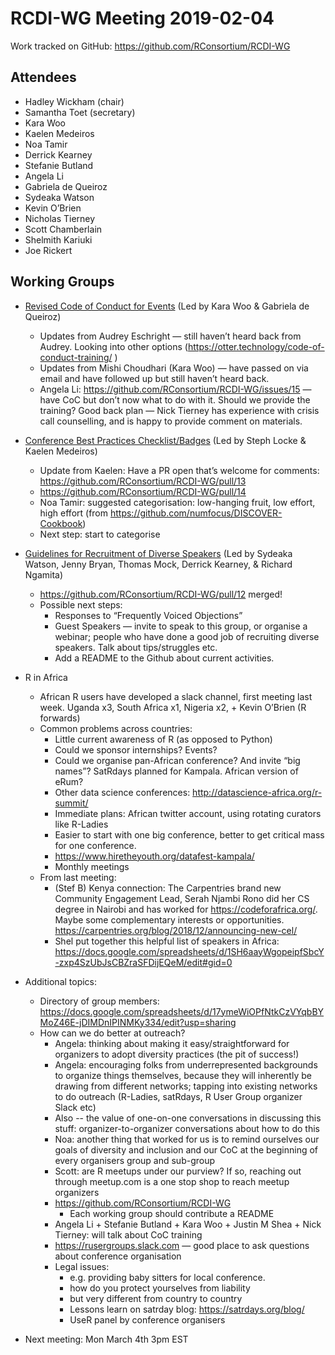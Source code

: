 # RCDI-WG Meeting 2019-02-04

Work tracked on GitHub: https://github.com/RConsortium/RCDI-WG

## Attendees

+ Hadley Wickham (chair)
+ Samantha Toet (secretary)
+ Kara Woo
+ Kaelen Medeiros
+ Noa Tamir
+ Derrick Kearney
+ Stefanie Butland
+ Angela Li
+ Gabriela de Queiroz
+ Sydeaka Watson
+ Kevin O’Brien
+ Nicholas Tierney
+ Scott Chamberlain
+ Shelmith Kariuki
+ Joe Rickert

## Working Groups

+ [Revised Code of Conduct for Events](https://github.com/RConsortium/RCDI-WG/blob/master/conduct/code-of-conduct.md) (Led by Kara Woo & Gabriela de Queiroz)
    + Updates from Audrey Eschright — still haven’t heard back from Audrey. Looking into other options (https://otter.technology/code-of-conduct-training/ )
    + Updates from Mishi Choudhari (Kara Woo) — have passed on via email and have followed up but still haven’t heard back.
    + Angela Li: https://github.com/RConsortium/RCDI-WG/issues/15 — have CoC but don’t now what to do with it. Should we provide the training? Good back plan — Nick Tierney has experience with crisis call counselling, and is happy to provide comment on materials.
    
+ [Conference Best Practices Checklist/Badges](https://github.com/RConsortium/RCDI-WG/blob/master/outputs/conferencebestpractices.md) (Led by Steph Locke & Kaelen Medeiros)
    + Update from Kaelen: Have a PR open that’s welcome for comments: https://github.com/RConsortium/RCDI-WG/pull/13 
    + https://github.com/RConsortium/RCDI-WG/pull/14
    + Noa Tamir: suggested categorisation: low-hanging fruit, low effort, high effort (from https://github.com/numfocus/DISCOVER-Cookbook) 
    + Next step: start to categorise

+ [Guidelines for Recruitment of Diverse Speakers](https://docs.google.com/document/d/13FAb4UwUD4fBhlUi8uRJ9fPWur2cqXT4017nV3J1P3Y/edit) (Led by Sydeaka Watson, Jenny Bryan, Thomas Mock, Derrick Kearney, & Richard Ngamita) 
    + https://github.com/RConsortium/RCDI-WG/pull/12 merged!
    + Possible next steps: 
        + Responses to “Frequently Voiced Objections”
        + Guest Speakers — invite to speak to this group, or organise a webinar; people who have done a good job of recruiting diverse speakers. Talk about tips/struggles etc. 
        + Add a README to the Github about current activities.

+ R in Africa
    + African R users have developed a slack channel, first meeting last week. Uganda x3, South Africa x1, Nigeria x2, + Kevin O’Brien (R forwards)
    + Common problems across countries:
        + Little current awareness of R (as opposed to Python)
        + Could we sponsor internships? Events? 
        + Could we organise pan-African conference? And invite “big names”? SatRdays planned for Kampala. African version of eRum? 
        + Other data science conferences: http://datascience-africa.org/r-summit/ 
        + Immediate plans: African twitter account, using rotating curators like R-Ladies
        + Easier to start with one big conference, better to get critical mass for one conference.
        + https://www.hiretheyouth.org/datafest-kampala/ 
        + Monthly meetings
    + From last meeting:
        + (Stef B) Kenya connection: The Carpentries brand new Community Engagement Lead, Serah Njambi Rono did her CS degree in Nairobi and has worked for https://codeforafrica.org/. Maybe some complementary interests or opportunities. https://carpentries.org/blog/2018/12/announcing-new-cel/
        + Shel put together this helpful list of speakers in Africa: https://docs.google.com/spreadsheets/d/1SH6aayWgopeipfSbcY-zxp4SzUbJsCBZraSFDijEQeM/edit#gid=0

+ Additional topics:
    + Directory of group members: https://docs.google.com/spreadsheets/d/17ymeWiOPfNtkCzVYqbBYMoZ46E-jDIMDnIPINMKy334/edit?usp=sharing
    + How can we do better at outreach? 
        + Angela: thinking about making it easy/straightforward for organizers to adopt diversity practices (the pit of success!)
        + Angela: encouraging folks from underrepresented backgrounds to organize things themselves, because they will inherently be drawing from different networks; tapping into existing networks to do outreach (R-Ladies, satRdays, R User Group organizer Slack etc)
        + Also -- the value of one-on-one conversations in discussing this stuff: organizer-to-organizer conversations about how to do this
        + Noa: another thing that worked for us is to remind ourselves our goals of diversity and inclusion and our CoC at the beginning of every organisers group and sub-group
        + Scott: are R meetups under our purview? If so, reaching out through meetup.com  is a one stop shop to reach meetup organizers
        + https://github.com/RConsortium/RCDI-WG 
            + Each working group should contribute a README
        + Angela Li + Stefanie Butland + Kara Woo + Justin M Shea + Nick Tierney: will talk about CoC training
        + https://rusergroups.slack.com — good place to ask questions about conference organisation
        + Legal issues:
            + e.g. providing baby sitters for local conference.
            + how do you protect yourselves from liability
            + but very different from country to country
            + Lessons learn on satrday blog: https://satrdays.org/blog/
            + UseR panel by conference organisers
+ Next meeting: Mon March 4th 3pm EST



